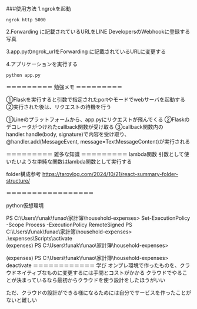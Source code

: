 ###使用方法
1.ngrokを起動
~~~
ngrok http 5000
~~~

2.Forwarding に記載されているURLをLINE DevelopersのWebhookに登録する
写真

3.app.pyのngrok_urlをForwarding に記載されているURLに変更する


4.アプリケーションを実行する
~~~
python app.py
~~~


＝＝＝＝＝＝＝＝＝
勉強メモ
＝＝＝＝＝＝＝＝＝

①Flaskを実行すると引数で指定されたportやモードでwebサーバを起動する
②実行された後は、リクエストの待機を行う

①Lineのプラットフォームから、app.pyにリクエストが飛んでくる
②Flaskのデコレータがつけれたcallback関数が受け取る
③callback関数内のhandler.handle(body, signature)で内容を受け取り、@handler.add(MessageEvent, message=TextMessageContent)が実行される

＝＝＝＝＝＝＝＝＝
雑多な知識
＝＝＝＝＝＝＝＝＝
lambda関数
引数として使いたいような単純な関数はlambda関数として実行する

folder構成参考
https://tarovlog.com/2024/10/21/react-summary-folder-structure/

＝＝＝＝＝＝＝＝＝＝＝＝＝＝＝＝＝

python仮想環境

PS C:\Users\funak\funao\家計簿\household-expenses> Set-ExecutionPolicy -Scope Process -ExecutionPolicy RemoteSigned
PS C:\Users\funak\funao\家計簿\household-expenses> .\expenses\Scripts\activate     
(expenses) PS C:\Users\funak\funao\家計簿\household-expenses> 


(expenses) PS C:\Users\funak\funao\家計簿\household-expenses> deactivate 
＝＝＝＝＝＝＝＝＝＝＝＝
学び
オンプレ環境で作ったものを、クラウドネイティブなものに変更するには手間とコストがかかる
クラウドでやることが決まっているなら最初からクラウドを使う設計をしたほうがいい

ただ、クラウドの設計ができる様になるためには自分でサービスを作ったことがないと難しい
